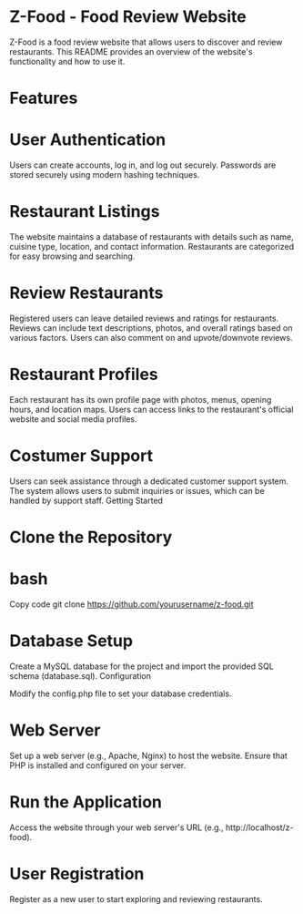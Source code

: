 
# Z-Food - Food Review Website

Z-Food is a food review website that allows users to discover and review restaurants. This README provides an overview of the website's functionality and how to use it.

# Features

# User Authentication


Users can create accounts, log in, and log out securely.
Passwords are stored securely using modern hashing techniques.

# Restaurant Listings

The website maintains a database of restaurants with details such as name, cuisine type, location, and contact information.
Restaurants are categorized for easy browsing and searching.

# Review Restaurants


Registered users can leave detailed reviews and ratings for restaurants.
Reviews can include text descriptions, photos, and overall ratings based on various factors.
Users can also comment on and upvote/downvote reviews.

# Restaurant Profiles


Each restaurant has its own profile page with photos, menus, opening hours, and location maps.
Users can access links to the restaurant's official website and social media profiles.

# Costumer Support


Users can seek assistance through a dedicated customer support system.
The system allows users to submit inquiries or issues, which can be handled by support staff.
Getting Started

# Clone the Repository


# bash
Copy code
git clone https://github.com/yourusername/z-food.git

# Database Setup


Create a MySQL database for the project and import the provided SQL schema (database.sql).
Configuration

Modify the config.php file to set your database credentials.

# Web Server


Set up a web server (e.g., Apache, Nginx) to host the website.
Ensure that PHP is installed and configured on your server.

# Run the Application


Access the website through your web server's URL (e.g., http://localhost/z-food).

# User Registration


Register as a new user to start exploring and reviewing restaurants.
